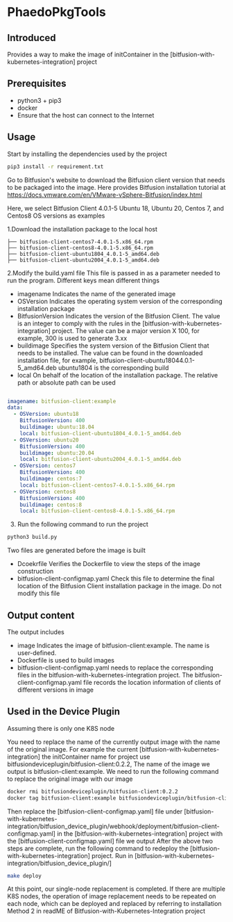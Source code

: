 # PhaedoPkgTools

## Introduced
Provides a way to make the image of initContainer in the [bitfusion-with-kubernetes-integration] project
## Prerequisites
- python3 + pip3
- docker
- Ensure that the host can connect to the Internet

## Usage
Start by installing the dependencies used by the project
```bash
pip3 install -r requirement.txt
```
Go to Bitfusion's website to download the Bitfusion client version that needs to be packaged into the image. Here provides Bitfusion installation tutorial at https://docs.vmware.com/en/VMware-vSphere-Bitfusion/index.html

Here, we select Bitfusion Client 4.0.1-5 Ubuntu 18, Ubuntu 20, Centos 7, and Centos8 OS versions as examples

1.Download the installation package to the local host
```
├── bitfusion-client-centos7-4.0.1-5.x86_64.rpm
├── bitfusion-client-centos8-4.0.1-5.x86_64.rpm
├── bitfusion-client-ubuntu1804_4.0.1-5_amd64.deb
├── bitfusion-client-ubuntu2004_4.0.1-5_amd64.deb

```

2.Modify the build.yaml file
This file is passed in as a parameter needed to run the program. Different keys mean different things
- imagename Indicates the name of the generated image
- OSVersion Indicates the operating system version of the corresponding installation package
- BitfusionVersion Indicates the version of the Bitfusion Client. The value is an integer to comply with the rules in the [bitfusion-with-kubernetes-integration] project. The value can be a major version X 100, for example, 300 is used to generate 3.xx
- buildimage Specifies the system version of the Bitfusion Client that needs to be installed. The value can be found in the downloaded installation file, for example, bitfusion-client-ubuntu18044.0.1-5_amd64.deb ubuntu1804 is the corresponding build
- local On behalf of the location of the installation package. The relative path or absolute path can be used
```yaml

imagename: bitfusion-client:example
data:
  - OSVersion: ubuntu18
    BitfusionVersion: 400
    buildimage: ubuntu:18.04
    local: bitfusion-client-ubuntu1804_4.0.1-5_amd64.deb
  - OSVersion: ubuntu20
    BitfusionVersion: 400
    buildimage: ubuntu:20.04
    local: bitfusion-client-ubuntu2004_4.0.1-5_amd64.deb
  - OSVersion: centos7
    BitfusionVersion: 400
    buildimage: centos:7
    local: bitfusion-client-centos7-4.0.1-5.x86_64.rpm
  - OSVersion: centos8
    BitfusionVersion: 400
    buildimage: centos:8
    local: bitfusion-client-centos8-4.0.1-5.x86_64.rpm
```
3. Run the following command to run the project
```bash
python3 build.py
```
Two files are generated before the image is built
- Dcoekrfile Verifies the Dockerfile to view the steps of the image construction
- bitfusion-client-configmap.yaml Check this file to determine the final location of the Bitfusion Client installation package in the image. Do not modify this file
## Output content
The output includes
- image Indicates the image of bitfusion-client:example. The name is user-defined.
- Dockerfile is used to build images
- bitfusion-client-configmap.yaml needs to replace the corresponding files in the bitfusion-with-kubernetes-integration project. The bitfusion-client-configmap.yaml file records the location information of clients of different versions in image

## Used in the Device Plugin

Assuming there is only one K8S node

You need to replace the name of the currently output image with the name of the original image. For example the current [bitfusion-with-kubernetes-integration] the initContainer name for project use bitfusiondeviceplugin/bitfusion-client:0.2.2, The name of the image we output is bitfusion-client:example. We need to run the following command to replace the original image with our image
```bash
docker rmi bitfusiondeviceplugin/bitfusion-client:0.2.2
docker tag bitfusion-client:example bitfusiondeviceplugin/bitfusion-client:0.2.2
```
Then replace the [bitfusion-client-configmap.yaml] file under [bitfusion-with-kubernetes-integration/bitfusion_device_plugin/webhook/deployment/bitfusion-client-configmap.yaml] in the [bitfusion-with-kubernetes-integration] project with the [bitfusion-client-configmap.yaml] file we output
After the above two steps are complete, run the following command to redeploy the [bitfusion-with-kubernetes-integration] project. Run in [bitfusion-with-kubernetes-integration/bitfusion_device_plugin/]
```bash
make deploy
```
At this point, our single-node replacement is completed. If there are multiple K8S nodes, the operation of image replacement needs to be repeated on each node, which can be deployed and replaced by referring to installation Method 2 in readME of Bitfusion-with-Kubernetes-Integration project
